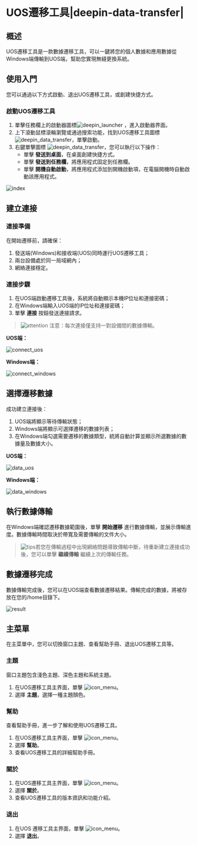 # UOS遷移工具|deepin-data-transfer|

## 概述

UOS遷移工具是一款數據遷移工具，可以一鍵將您的個人數據和應用數據從Windows端傳輸到UOS端，幫助您實現無縫更換系統。

## 使用入門

您可以通過以下方式啟動、退出UOS遷移工具，或創建快捷方式。

### 啟動UOS遷移工具

1. 單擊任務欄上的啟動器圖標![deepin_launcher](../common/deepin_launcher.svg) ，進入啟動器界面。
2. 上下滾動鼠標滾輪瀏覽或通過搜索功能，找到UOS遷移工具圖標![deepin_data_transfer](../common/deepin-data-transfer.svg)，單擊啟動。
3. 右鍵單擊圖標 ![deepin_data_transfer](../common/deepin-data-transfer.svg)，您可以執行以下操作：
   - 單擊 **發送到桌面**，在桌面創建快捷方式。
   - 單擊 **發送到任務欄**，將應用程式固定到任務欄。
   - 單擊 **開機自動啟動**，將應用程式添加到開機啟動項，在電腦開機時自動啟動該應用程式。

![index](fig/index.png)

## 建立連接

### 連接準備

在開始遷移前，請確保：

1. 發送端(Windows)和接收端(UOS)同時運行UOS遷移工具；
2. 兩台設備處於同一局域網內；
3. 網絡連接穩定。

### 連接步驟

1. 在UOS端啟動遷移工具後，系統將自動顯示本機IP位址和連接密碼；
2. 在Windows端輸入UOS端的IP位址和連接密碼；
3. 單擊 **連接** 按鈕發送連接請求。

> ![attention](../common/attention.svg) 注意：每次連接僅支持一對設備間的數據傳輸。

**UOS端：**

![connect_uos](fig/connect_uos.png)

**Windows端：**

![connect_windows](fig/connect_windows.png)

## 選擇遷移數據

成功建立連接後：

1. UOS端將顯示等待傳輸狀態；
2. Windows端將顯示可選擇遷移的數據列表；
3. 在Windows端勾選需要遷移的數據類型，統將自動計算並顯示所選數據的數據量及數據大小。

**UOS端：**

![data_uos](fig/data_uos.png)

**Windows端：**

![data_windows](fig/data_windows.png)

## 執行數據傳輸

在Windows端確認遷移數據範圍後，單擊 **開始遷移** 進行數據傳輸，並展示傳輸進度。數據傳輸時間取決於帶寬及需要傳輸的文件大小。

> ![tips](../common/tips.svg)若您在傳輸過程中出現網絡問題導致傳輸中斷，待重新建立連接成功後，您可以單擊 **繼續傳輸** 繼續上次的傳輸任務。

## 數據遷移完成

數據傳輸完成後，您可以在UOS端查看數據遷移結果。傳輸完成的數據，將被存放在您的/home目錄下。

![result](fig/result.png)

## 主菜單

在主菜單中，您可以切換窗口主題、查看幫助手冊、退出UOS遷移工具等。

### 主題

窗口主題包含淺色主題、深色主題和系統主題。

1. 在UOS遷移工具主界面，單擊 ![icon_menu](../common/icon_menu.svg)。
2. 選擇 **主題**，選擇一種主題顏色。

### 幫助

查看幫助手冊，進一步了解和使用UOS遷移工具。

1. 在UOS遷移工具主界面，單擊 ![icon_menu](../common/icon_menu.svg)。
2. 選擇 **幫助**。
3. 查看UOS遷移工具的詳細幫助手冊。

### 關於

1. 在UOS遷移工具主界面，單擊 ![icon_menu](../common/icon_menu.svg)。
2. 選擇 **關於**。
3. 查看UOS遷移工具的版本資訊和功能介紹。

### 退出

1. 在UOS 遷移工具主界面，單擊 ![icon_menu](../common/icon_menu.svg)。
2. 選擇 **退出**。
